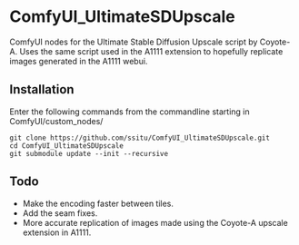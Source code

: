 # ComfyUI_UltimateSDUpscale
 ComfyUI nodes for the Ultimate Stable Diffusion Upscale script by Coyote-A.
 Uses the same script used in the A1111 extension to hopefully replicate images generated in the A1111 webui.

## Installation
Enter the following commands from the commandline starting in ComfyUI/custom_nodes/
```
git clone https://github.com/ssitu/ComfyUI_UltimateSDUpscale.git
cd ComfyUI_UltimateSDUpscale
git submodule update --init --recursive
```

## Todo
- Make the encoding faster between tiles.
- Add the seam fixes.
- More accurate replication of images made using the Coyote-A upscale extension in A1111.
